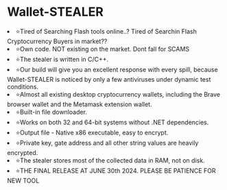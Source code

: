 # Wallet-STEALER
<li>⭐️Tired of Searching Flash tools online..? Tired of Searchin Flash Cryptocurrency Buyers in market??</li>
<li>⭐️Own code. NOT existing on the market. Dont fall for SCAMS</li>
<li>⭐️The stealer is written in C/C++.</li>
<li>⭐️Our build will give you an excellent response with every spill, because Wallet-STEALER is noticed by only a few antiviruses under dynamic test conditions.</li>
<li>⭐️Almost all existing desktop cryptocurrency wallets, including the Brave browser wallet and the Metamask extension wallet.</li>
<li>⭐️Built-in file downloader.</li>
<li>⭐️Works on both 32 and 64-bit systems without .NET dependencies.</li>
<li>⭐️Output file - Native x86 executable, easy to encrypt.</li>
<li>⭐️Private key, gate address and all other string values are heavily encrypted.</li>
<li>⭐️The stealer stores most of the collected data in RAM, not on disk.</li>





<li>⭐️THE FINAL RELEASE AT JUNE 30th 2024. PLEASE BE PATIENCE FOR NEW TOOL</li>
